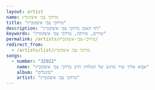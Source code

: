 ```yaml
---
layout: artist
name: מרדכי צבי איצקוביץ
title: "מרדכי צבי איצקוביץ"
description: "דף האמן מרדכי צבי איצקוביץ"
keywords: "שירים, מוזיקה, מרדכי צבי איצקוביץ"
permalink: /artists/מרדכי-צבי-איצקוביץ/
redirect_from:
  - /artists/list/מרדכי צבי איצקוביץ
songs:
  - number: "32922"
    name: "אבוא אליך שיר מרגש של המלחין הרב מרדכי צבי איצקוביץ"
    album: "סינגלים"
    artist: "מרדכי צבי איצקוביץ"
---
```

